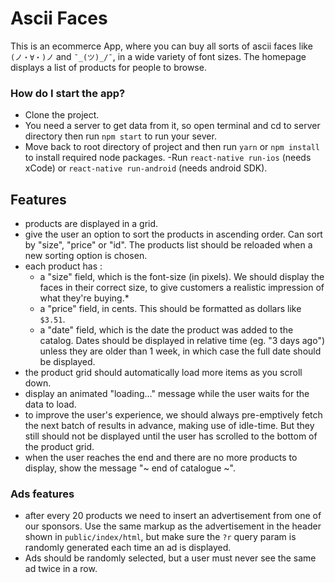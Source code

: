 # Ascii Faces


This is an ecommerce App, where you can buy all sorts of ascii faces like `(ノ・∀・)ノ` and `¯_(ツ)_/¯`, in a wide variety of font sizes. The homepage displays a list of products for people to browse.

### How do I start the app?
- Clone the project.
-  You need a server to get data from it, so open terminal and cd to server directory then run `npm start` to run your sever.
- Move back to root directory of project and then run `yarn` or `npm install` to install required node packages.
-Run `react-native run-ios` (needs xCode) or `react-native run-android` (needs android SDK).

Features
----

- products are displayed in a grid. 
- give the user an option to sort the products in ascending order. Can sort by "size", "price" or "id". The products list should be reloaded when a new sorting option is chosen.
- each product has :
  - a "size" field, which is the font-size (in pixels). We should display the faces in their correct size, to give customers a realistic impression of what they're buying.*
  - a "price" field, in cents. This should be formatted as dollars like `$3.51`.
  - a "date" field, which is the date the product was added to the catalog. Dates should be displayed in relative time (eg. "3 days ago") unless they are older than 1 week, in which case the full date should be displayed.
- the product grid should automatically load more items as you scroll down.
- display an animated "loading..." message while the user waits for the data to load.
- to improve the user's experience, we should always pre-emptively fetch the next batch of results in advance, making use of idle-time.  But they still should not be displayed until the user has scrolled to the bottom of the product grid.
- when the user reaches the end and there are no more products to display, show the message "~ end of catalogue ~".

### Ads features

- after every 20 products we need to insert an advertisement from one of our sponsors. Use the same markup as the advertisement in the header shown in `public/index/html`, but make sure the `?r` query param is randomly generated each time an ad is displayed.
- Ads should be randomly selected, but a user must never see the same ad twice in a row.
